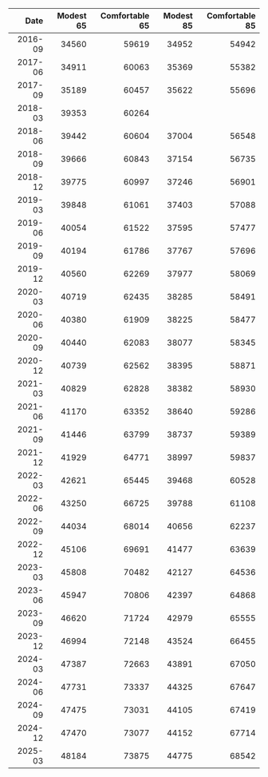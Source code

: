 | Date    | Modest 65 | Comfortable 65 | Modest 85 | Comfortable 85 |
|--------:|----------:|---------------:|----------:|---------------:|
| 2016-09 | 34560     | 59619          | 34952     | 54942          |
| 2017-06 | 34911     | 60063          | 35369     | 55382          |
| 2017-09 | 35189     | 60457          | 35622     | 55696          |
| 2018-03 | 39353     | 60264          |           |                |
| 2018-06 | 39442     | 60604          | 37004     | 56548          |
| 2018-09 | 39666     | 60843          | 37154     | 56735          |
| 2018-12 | 39775     | 60997          | 37246     | 56901          |
| 2019-03 | 39848     | 61061          | 37403     | 57088          |
| 2019-06 | 40054     | 61522          | 37595     | 57477          |
| 2019-09 | 40194     | 61786          | 37767     | 57696          |
| 2019-12 | 40560     | 62269          | 37977     | 58069          |
| 2020-03 | 40719     | 62435          | 38285     | 58491          |
| 2020-06 | 40380     | 61909          | 38225     | 58477          |
| 2020-09 | 40440     | 62083          | 38077     | 58345          |
| 2020-12 | 40739     | 62562          | 38395     | 58871          |
| 2021-03 | 40829     | 62828          | 38382     | 58930          |
| 2021-06 | 41170     | 63352          | 38640     | 59286          |
| 2021-09 | 41446     | 63799          | 38737     | 59389          |
| 2021-12 | 41929     | 64771          | 38997     | 59837          |
| 2022-03 | 42621     | 65445          | 39468     | 60528          |
| 2022-06 | 43250     | 66725          | 39788     | 61108          |
| 2022-09 | 44034     | 68014          | 40656     | 62237          |
| 2022-12 | 45106     | 69691          | 41477     | 63639          |
| 2023-03 | 45808     | 70482          | 42127     | 64536          |
| 2023-06 | 45947     | 70806          | 42397     | 64868          |
| 2023-09 | 46620     | 71724          | 42979     | 65555          |
| 2023-12 | 46994     | 72148          | 43524     | 66455          |
| 2024-03 | 47387     | 72663          | 43891     | 67050          |
| 2024-06 | 47731     | 73337          | 44325     | 67647          |
| 2024-09 | 47475     | 73031          | 44105     | 67419          |
| 2024-12 | 47470     | 73077          | 44152     | 67714          |
| 2025-03 | 48184     | 73875          | 44775     | 68542          |